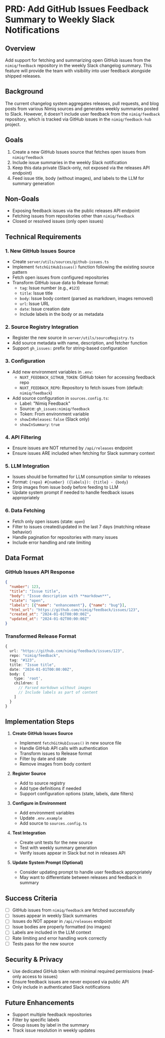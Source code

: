 # PRD: Add GitHub Issues Feedback Summary to Weekly Slack Notifications

## Overview
Add support for fetching and summarizing open GitHub issues from the `nimiq/feedback` repository in the weekly Slack changelog summary. This feature will provide the team with visibility into user feedback alongside shipped releases.

## Background
The current changelog system aggregates releases, pull requests, and blog posts from various Nimiq sources and generates weekly summaries posted to Slack. However, it doesn't include user feedback from the `nimiq/feedback` repository, which is tracked via GitHub issues in the `nimiq/feedback-hub` project.

## Goals
1. Create a new GitHub Issues source that fetches open issues from `nimiq/feedback`
2. Include issue summaries in the weekly Slack notification
3. Keep this data private (Slack-only, not exposed via the releases API endpoint)
4. Feed issue title, body (without images), and labels to the LLM for summary generation

## Non-Goals
- Exposing feedback issues via the public releases API endpoint
- Fetching issues from repositories other than `nimiq/feedback`
- Closed or resolved issues (only open issues)

## Technical Requirements

### 1. New GitHub Issues Source
- Create `server/utils/sources/github-issues.ts`
- Implement `fetchGitHubIssues()` function following the existing source pattern
- Fetch open issues from configured repositories
- Transform GitHub issue data to Release format:
  - `tag`: Issue number (e.g., `#123`)
  - `title`: Issue title
  - `body`: Issue body content (parsed as markdown, images removed)
  - `url`: Issue URL
  - `date`: Issue creation date
  - Include labels in the body or as metadata

### 2. Source Registry Integration
- Register the new source in `server/utils/sourceRegistry.ts`
- Add source metadata with name, description, and fetcher function
- Support `gh_issues:` prefix for string-based configuration

### 3. Configuration
- Add new environment variables in `.env`:
  - `NUXT_FEEDBACK_GITHUB_TOKEN`: GitHub token for accessing feedback repo
  - `NUXT_FEEDBACK_REPO`: Repository to fetch issues from (default: `nimiq/feedback`)
- Add source configuration in `sources.config.ts`:
  - Label: "Nimiq Feedback"
  - Source: `gh_issues:nimiq/feedback`
  - Token: From environment variable
  - `showInReleases`: `false` (Slack only)
  - `showInSummary`: `true`

### 4. API Filtering
- Ensure issues are NOT returned by `/api/releases` endpoint
- Ensure issues ARE included when fetching for Slack summary context

### 5. LLM Integration
- Issues should be formatted for LLM consumption similar to releases
- Format: `{repo} #{number} ({labels}): {title} - {body}`
- Strip images from issue body before feeding to LLM
- Update system prompt if needed to handle feedback issues appropriately

### 6. Data Fetching
- Fetch only open issues (state: `open`)
- Filter to issues created/updated in the last 7 days (matching release behavior)
- Handle pagination for repositories with many issues
- Include error handling and rate limiting

## Data Format

### GitHub Issues API Response
```json
{
  "number": 123,
  "title": "Issue title",
  "body": "Issue description with **markdown**",
  "state": "open",
  "labels": [{"name": "enhancement"}, {"name": "bug"}],
  "html_url": "https://github.com/nimiq/feedback/issues/123",
  "created_at": "2024-01-01T00:00:00Z",
  "updated_at": "2024-01-02T00:00:00Z"
}
```

### Transformed Release Format
```typescript
{
  url: "https://github.com/nimiq/feedback/issues/123",
  repo: "nimiq/feedback",
  tag: "#123",
  title: "Issue title",
  date: "2024-01-01T00:00:00Z",
  body: {
    type: 'root',
    children: [
      // Parsed markdown without images
      // Include labels as part of content
    ]
  }
}
```

## Implementation Steps

1. **Create GitHub Issues Source**
   - Implement `fetchGitHubIssues()` in new source file
   - Handle GitHub API calls with authentication
   - Transform issues to Release format
   - Filter by date and state
   - Remove images from body content

2. **Register Source**
   - Add to source registry
   - Add type definitions if needed
   - Support configuration options (state, labels, date filters)

3. **Configure in Environment**
   - Add environment variables
   - Update `.env.example`
   - Add source to `sources.config.ts`

4. **Test Integration**
   - Create unit tests for the new source
   - Test with weekly summary generation
   - Verify issues appear in Slack but not in releases API

5. **Update System Prompt (Optional)**
   - Consider updating prompt to handle user feedback appropriately
   - May want to differentiate between releases and feedback in summary

## Success Criteria
- [ ] GitHub issues from `nimiq/feedback` are fetched successfully
- [ ] Issues appear in weekly Slack summaries
- [ ] Issues do NOT appear in `/api/releases` endpoint
- [ ] Issue bodies are properly formatted (no images)
- [ ] Labels are included in the LLM context
- [ ] Rate limiting and error handling work correctly
- [ ] Tests pass for the new source

## Security & Privacy
- Use dedicated GitHub token with minimal required permissions (read-only access to issues)
- Ensure feedback issues are never exposed via public API
- Only include in authenticated Slack notifications

## Future Enhancements
- Support multiple feedback repositories
- Filter by specific labels
- Group issues by label in the summary
- Track issue resolution in weekly updates
